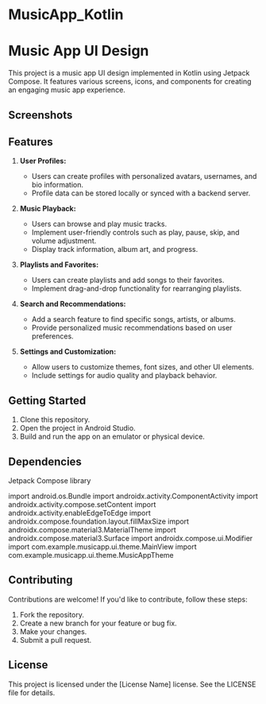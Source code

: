 ﻿# MusicApp_Kotlin
 # Music App UI Design

This project is a music app UI design implemented in Kotlin using Jetpack Compose. It features various screens, icons, and components for creating an engaging music app experience.

## Screenshots


## Features

1. **User Profiles:**
   - Users can create profiles with personalized avatars, usernames, and bio information.
   - Profile data can be stored locally or synced with a backend server.

2. **Music Playback:**
   - Users can browse and play music tracks.
   - Implement user-friendly controls such as play, pause, skip, and volume adjustment.
   - Display track information, album art, and progress.

3. **Playlists and Favorites:**
   - Users can create playlists and add songs to their favorites.
   - Implement drag-and-drop functionality for rearranging playlists.

4. **Search and Recommendations:**
   - Add a search feature to find specific songs, artists, or albums.
   - Provide personalized music recommendations based on user preferences.

5. **Settings and Customization:**
   - Allow users to customize themes, font sizes, and other UI elements.
   - Include settings for audio quality and playback behavior.

## Getting Started

1. Clone this repository.
2. Open the project in Android Studio.
3. Build and run the app on an emulator or physical device.

## Dependencies

Jetpack Compose library


import android.os.Bundle
import androidx.activity.ComponentActivity
import androidx.activity.compose.setContent
import androidx.activity.enableEdgeToEdge
import androidx.compose.foundation.layout.fillMaxSize
import androidx.compose.material3.MaterialTheme
import androidx.compose.material3.Surface
import androidx.compose.ui.Modifier
import com.example.musicapp.ui.theme.MainView
import com.example.musicapp.ui.theme.MusicAppTheme


## Contributing

Contributions are welcome! If you'd like to contribute, follow these steps:

1. Fork the repository.
2. Create a new branch for your feature or bug fix.
3. Make your changes.
4. Submit a pull request.

## License

This project is licensed under the [License Name] license. See the LICENSE file for details.

